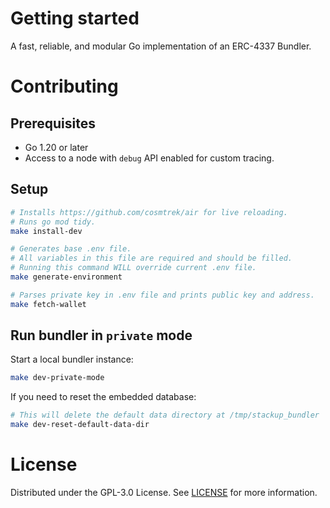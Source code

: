 
# Getting started

A fast, reliable, and modular Go implementation of an ERC-4337 Bundler.


# Contributing

## Prerequisites

- Go 1.20 or later
- Access to a node with `debug` API enabled for custom tracing.

## Setup

```bash
# Installs https://github.com/cosmtrek/air for live reloading.
# Runs go mod tidy.
make install-dev

# Generates base .env file.
# All variables in this file are required and should be filled.
# Running this command WILL override current .env file.
make generate-environment

# Parses private key in .env file and prints public key and address.
make fetch-wallet
```

## Run bundler in `private` mode

Start a local bundler instance:

```bash
make dev-private-mode
```

If you need to reset the embedded database:

```bash
# This will delete the default data directory at /tmp/stackup_bundler
make dev-reset-default-data-dir
```

# License

Distributed under the GPL-3.0 License. See [LICENSE](./LICENSE) for more information.
